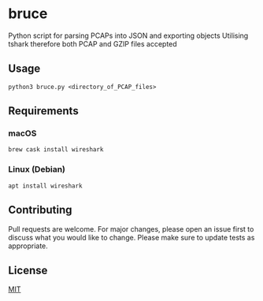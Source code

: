 # bruce
Python script for parsing PCAPs into JSON and exporting objects
Utilising tshark therefore both PCAP and GZIP files accepted
<br>
## Usage

``` python3 bruce.py <directory_of_PCAP_files> ```
<br>
## Requirements
### macOS
``` brew cask install wireshark ```
### Linux (Debian)
``` apt install wireshark ```
<br>
## Contributing
Pull requests are welcome. For major changes, please open an issue first to discuss what you would like to change.
Please make sure to update tests as appropriate.
<br>
## License
[MIT](https://choosealicense.com/licenses/mit/)
